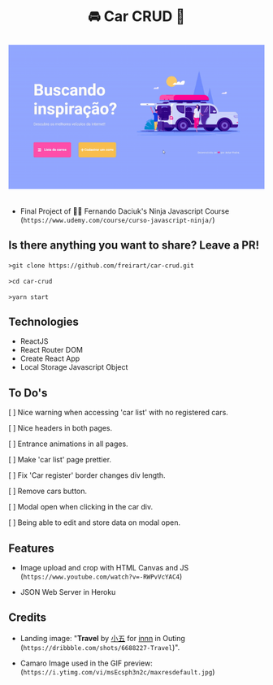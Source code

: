 <h1 align="center">

🚘 Car CRUD 🚗

![Project Preview.](https://raw.githubusercontent.com/freirart/car-crud/master/car-crud-preview.gif "Project Preview.")

</h1>

- Final Project of 🐱‍👤 Fernando Daciuk's Ninja Javascript Course (`https://www.udemy.com/course/curso-javascript-ninja/`)

## Is there anything you want to share? Leave a PR!

`>git clone https://github.com/freirart/car-crud.git`

`>cd car-crud`

`>yarn start`

## Technologies

* ReactJS
* React Router DOM
* Create React App
* Local Storage Javascript Object

## To Do's

[   ] Nice warning when accessing 'car list' with no registered cars.

[   ] Nice headers in both pages.

[   ] Entrance animations in all pages.

[   ] Make 'car list' page prettier.

[   ] Fix 'Car register' border changes div length.

[   ] Remove cars button.

[   ] Modal open when clicking in the car div.

[   ] Being able to edit and store data on modal open.

## Features

- Image upload and crop with HTML Canvas and JS (`https://www.youtube.com/watch?v=-RWPvVcYAC4`)

- JSON Web Server in Heroku

## Credits

- Landing image: "__Travel__
by <a href="https://dribbble.com/NoirQin">小五</a> for <a href="https://dribbble.com/innn">innn</a> in Outing (`https://dribbble.com/shots/6688227-Travel`)".

- Camaro Image used in the GIF preview: (`https://i.ytimg.com/vi/msEcsph3n2c/maxresdefault.jpg`)
